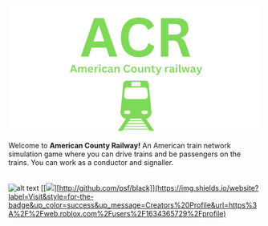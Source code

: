 ![alt text](https://raw.githubusercontent.com/Ishaanlikescandy/acr/main/ACR-removebg-preview.png)

Welcome to **American County Railway!** An American train network simulation game where you can drive trains and be passengers on the trains. You can work as a conductor and signaller.
######
![alt text](https://img.shields.io/badge/Play%20Now-Coming%20Soon-informational)
[[![](https://img.shields.io/badge/code%20style-black-black.svg?style=for-the-badge&labelColor=gray)][http://github.com/psf/black]](https://img.shields.io/website?label=Visit&style=for-the-badge&up_color=success&up_message=Creators%20Profile&url=https%3A%2F%2Fweb.roblox.com%2Fusers%2F1634365729%2Fprofile)


